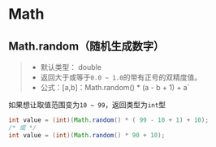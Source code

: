 # Math

## Math.random（随机生成数字）

> * 默认类型： double
> * 返回大于或等于`0.0 ~ 1.0`的带有正号的双精度值。
> * 公式：[a,b]：Math.random() * (a - b + 1) + a`

如果想让取值范围变为`10 ~ 99`，返回类型为`int`型

```java
int value = (int)(Math.random() * ( 99 - 10 + 1) + 10);
/* 或 */
int value = (int)(Math.random() * 90 + 10);
```

